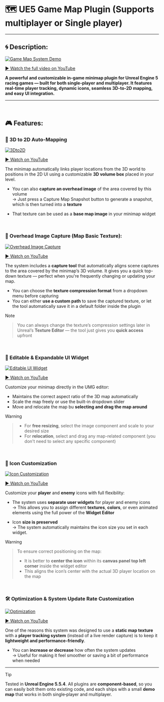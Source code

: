 # 🗺️ UE5 Game Map Plugin (Supports multiplayer or Single player)

---

## 🌀 Description:

[![Game Map System Demo](https://github.com/MatinEsmaeili00/UE5-MultiplayerRacingGames-Plugins/blob/main/Docs/GameMapSystem/Game%20Map%20System%20-%20Demo.gif?raw=true)](https://youtu.be/DU8-FpL0MKw)


[▶️ Watch the full video on YouTube](https://youtu.be/DU8-FpL0MKw)

**A powerful and customizable in-game minimap plugin for Unreal Engine 5 racing games — built for both single-player and multiplayer. It features real-time player tracking, dynamic icons, seamless 3D-to-2D mapping, and easy UI integration.**

---
<br>

## 🎮 Features:



### 🧭 3D to 2D Auto-Mapping

[![3Dto2D](https://github.com/MatinEsmaeili00/UE5-MultiplayerRacingGames-Plugins/blob/main/Plugins/Docs/GameMapSystem/3Dto2D.gif?raw=true)](https://youtu.be/ypkKo_4y0no)

[▶️ Watch on YouTube](https://youtu.be/ypkKo_4y0no)

The minimap automatically links player locations from the 3D world to positions in the 2D UI using a customizable **3D volume box** placed in your level.

- You can also **capture an overhead image** of the area covered by this volume  
  → Just press a Capture Map Snapshot button to generate a snapshot, which is then turned into a **texture**

- That texture can be used as a **base map image** in your minimap widget

<br>


### 📸 Overhead Image Capture (Map Basic Texture):

[![Overhead Image Capture](https://github.com/MatinEsmaeili00/UE5-MultiplayerRacingGames-Plugins/blob/main/Plugins/Docs/GameMapSystem/OverheadImgCapture.gif?raw=true)](https://youtu.be/9EfhXmGWDPo)

[▶️ Watch on YouTube](https://youtu.be/9EfhXmGWDPo)

The system includes a **capture tool** that automatically aligns scene captures to the area covered by the minimap’s 3D volume. It gives you a quick top-down texture — perfect when you're frequently changing or updating your map.

- You can choose the **texture compression format** from a dropdown menu before capturing
- You can either **use a custom path** to save the captured texture, or let the tool automatically save it in a default folder inside the plugin

> [!NOTE]
>> You can always change the texture’s compression settings later in Unreal’s **Texture Editor** — the tool just gives you **quick access** upfront

<br>


### 🎨 Editable & Expandable UI Widget

[![Editable UI Widget](https://github.com/MatinEsmaeili00/UE5-MultiplayerRacingGames-Plugins/blob/main/Plugins/Docs/GameMapSystem/EditableUIWidget.gif?raw=true)](https://youtu.be/lsbPyZzvVH8)

[▶️ Watch on YouTube](https://youtu.be/lsbPyZzvVH8)


Customize your minimap directly in the UMG editor:

- Maintains the correct aspect ratio of the 3D map automatically
- Scale the map freely or use the built-in dropdown slider
- Move and relocate the map bu **selecting and drag the map around**

> [!WARNING]
>> - For **free resizing**, select the image component and scale to your desired size
>> - For **relocation**, select and drag any map-related component (you don't need to select any specific component)

<br>

### 🧩 Icon Customization

[![Icon Customization](https://github.com/MatinEsmaeili00/UE5-MultiplayerRacingGames-Plugins/blob/main/Plugins/Docs/GameMapSystem/IconCustomization.gif?raw=true)](https://youtu.be/83GG9GaCmN0)

[▶️ Watch on YouTube](https://youtu.be/83GG9GaCmN0)

Customize your **player** and **enemy** icons with full flexibility:

- The system uses **separate user widgets** for player and enemy icons  
  → This allows you to assign different **textures**, **colors**, or even animated elements using the full power of the **Widget Editor**

- Icon **size is preserved**  
  → The system automatically maintains the icon size you set in each widget.

> [!WARNING]
>> To ensure correct positioning on the map:
>> - It is better to **center the icon** within its **canvas panel top left corner** inside the widget editor
>> - This aligns the icon’s center with the actual 3D player location on the map

<br>

### 🛠️ Optimization & System Update Rate Customization

[![Optimization](https://github.com/MatinEsmaeili00/UE5-MultiplayerRacingGames-Plugins/blob/main/Plugins/Docs/GameMapSystem/Optimization.gif?raw=true)](https://youtu.be/07-XGcE6n-k)

[▶️ Watch on YouTube](https://youtu.be/07-XGcE6n-k)

One of the reasons this system was designed to use a **static map texture** with a **player tracking system** (instead of a live render capture) is to keep it **lightweight and performance-friendly**.

- You can **increase or decrease** how often the system updates  
  → Useful for making it feel smoother or saving a bit of performance when needed

---

> [!TIP]  
> Tested in **Unreal Engine 5.5.4**. All plugins are **component‑based**, so you can easily bolt them onto existing code, and each ships with a small **demo map** that works in both single‑player and multiplayer.



